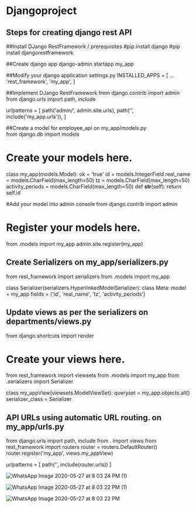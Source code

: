 # Djangoproject

## Steps for creating django rest API

##Install DJango RestFramework / prerequisites
#pip install django
#pip install djangorestframework

##Create django app
django-admin startapp my_app

##Modify your django application settings.py
INSTALLED_APPS = [
    ...
    'rest_framework',
    'my_app',
]

##Implement DJango RestFramework
from django.contrib import admin
from django.urls import path, include

urlpatterns = [
    path('admin/', admin.site.urls),
    path('', include('my_app.urls')),
]

##Create a model for employee_api on my_app/models.py  
from django.db import models

# Create your models here.

class my_app(models.Model):
    ok = 'true'
    id = models.IntegerField
    real_name = models.CharField(max_length=50)
    tz = models.CharField(max_length=50)
    activity_periods = models.CharField(max_length=50)
    def __str__(self):
        return self.id
        
        
        
       
        
        
        
        
 #Add your model into admin console
 from django.contrib import admin
 
# Register your models here.
from .models import my_app
admin.site.register(my_app)

## Create Serializers on my_app/serializers.py
from rest_framework import serializers
from .models import my_app

class Serializer(serializers.HyperlinkedModelSerializer):
   class Meta:
       model = my_app
       fields = ('id', 'real_name', 'tz', 'activity_periods')
       
       
## Update views as per the serializers on departments/views.py
from django.shortcuts import render

# Create your views here.
from rest_framework import viewsets
from .models import my_app
from .serializers import Serializer

class my_appView(viewsets.ModelViewSet):
   queryset = my_app.objects.all()
   serializer_class = Serializer


## API URLs using automatic URL routing. on my_app/urls.py
from django.urls import path, include
from . import views
from rest_framework import routers
router = routers.DefaultRouter()
router.register('my_app', views.my_appView)

urlpatterns = [
  path('', include(router.urls))
]




![WhatsApp Image 2020-05-27 at 8 03 24 PM (1)](https://user-images.githubusercontent.com/65886536/83036352-1fd76f00-a058-11ea-935a-bbbf0bfc111b.jpeg)

        
        
 ![WhatsApp Image 2020-05-27 at 8 03 22 PM (1)](https://user-images.githubusercontent.com/65886536/83037296-4053f900-a059-11ea-9983-903391f4c039.jpeg)


![WhatsApp Image 2020-05-27 at 8 03 22 PM](https://user-images.githubusercontent.com/65886536/83037529-8741ee80-a059-11ea-82ad-2a43aa9b427c.jpeg)

        
